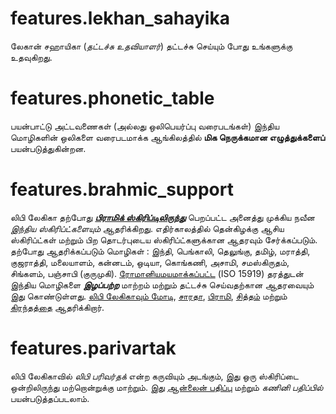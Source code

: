 # features.lekhan_sahayika

லேகான் சஹாயிகா (_தட்டச்சு உதவியாளர்_) தட்டச்சு செய்யும் போது உங்களுக்கு உதவுகிறது.

# features.phonetic_table

பயன்பாட்டு அட்டவணைகள் (அல்லது ஒலிபெயர்ப்பு வரைபடங்கள்) இந்திய மொழிகளின் ஒலிகளை வரைபடமாக்க ஆங்கிலத்தில் **மிக நெருக்கமான எழுத்துக்களைப்** பயன்படுத்துகின்றன.

# features.brahmic_support

லிபி லேகிகா தற்போது **_[பிராமிக் ஸ்கிரிப்டிலிருந்து](links:/langs/Brahmic)_** பெறப்பட்ட அனைத்து முக்கிய நவீன _இந்திய ஸ்கிரிப்ட்களையும்_ ஆதரிக்கிறது. எதிர்காலத்தில் தென்கிழக்கு ஆசிய ஸ்கிரிப்ட்கள் மற்றும் பிற தொடர்புடைய ஸ்கிரிப்ட்களுக்கான ஆதரவும் சேர்க்கப்படும். தற்போது ஆதரிக்கப்படும் மொழிகள் : இந்தி, பெங்காலி, தெலுங்கு, தமிழ், மராத்தி, குஜராத்தி, மலையாளம், கன்னடம், ஒடியா, கொங்கணி, அசாமி, சமஸ்கிருதம், சிங்களம், பஞ்சாபி (குருமுகி). [ரோமானியமயமாக்கப்பட்ட](links:/langs/Romanized) (ISO 15919) தரத்துடன் இந்திய மொழிகளை **_இழப்பற்ற_** மாற்றம் மற்றும் தட்டச்சு செய்வதற்கான ஆதரவையும் இது கொண்டுள்ளது. [லிபி லேகிகாவும் மோடி](links:/langs/Modi), [சாரதா](links:/langs/Sharada), [பிராமி](links:/langs/Brahmi), [சித்தம்](links:/langs/Siddham) மற்றும் [கிரந்தத்தை](links:/langs/Granth) ஆதரிக்கிறார்.

# features.parivartak

லிபி லேகிகாவில் _லிபி பரிவர்தக்_ என்ற கருவியும் அடங்கும், இது ஒரு ஸ்கிரிப்டை ஒன்றிலிருந்து மற்றொன்றுக்கு மாற்றும். இது [ஆன்லைன் பதிப்பு](links:/mukhya/web_app) மற்றும் _கணினி பதிப்பில்_ பயன்படுத்தப்படலாம்.
